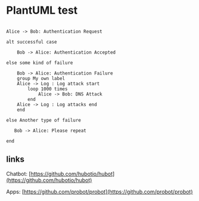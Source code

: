 # PlantUML test

```plantuml format="png"

Alice -> Bob: Authentication Request

alt successful case

    Bob -> Alice: Authentication Accepted

else some kind of failure

    Bob -> Alice: Authentication Failure
    group My own label
    Alice -> Log : Log attack start
        loop 1000 times
            Alice -> Bob: DNS Attack
        end
    Alice -> Log : Log attacks end
    end

else Another type of failure

   Bob -> Alice: Please repeat

end

```

## links

Chatbot: [https://github.com/hubotio/hubot](https://github.com/hubotio/hubot)

Apps: [https://github.com/probot/probot](https://github.com/probot/probot)
